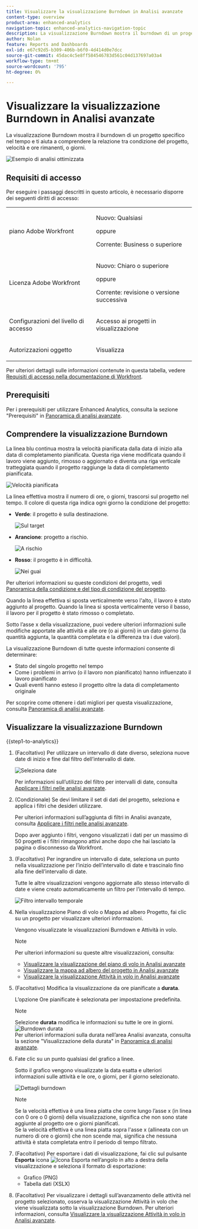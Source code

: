 ```yaml
---
title: Visualizzare la visualizzazione Burndown in Analisi avanzate
content-type: overview
product-area: enhanced-analytics
navigation-topic: enhanced-analytics-navigation-topic
description: La visualizzazione Burndown mostra il burndown di un progetto specifico nel tempo e ti aiuta a comprendere la relazione tra condizione del progetto, velocità e ore rimanenti, o giorni.
author: Nolan
feature: Reports and Dashboards
exl-id: e67c92d5-b309-406b-b6f0-4d414d0e7dcc
source-git-commit: 45dac4c5e8ff584546783d561c04d137697a03a4
workflow-type: tm+mt
source-wordcount: '795'
ht-degree: 0%

---
```


# Visualizzare la visualizzazione Burndown in Analisi avanzate

<!-- Audited: 12/2023 -->

La visualizzazione Burndown mostra il burndown di un progetto specifico nel tempo e ti aiuta a comprendere la relazione tra condizione del progetto, velocità e ore rimanenti, o giorni.

![Esempio di analisi ottimizzata](assets/burndown120623.png)

## Requisiti di accesso

Per eseguire i passaggi descritti in questo articolo, è necessario disporre dei seguenti diritti di accesso:

<table style="table-layout:auto"> 
 <col> 
 <col> 
 <tbody> 
  <tr> 
   <td role="rowheader">piano Adobe Workfront</td> 
   <td>
      <p>Nuovo: Qualsiasi</p>
      <p>oppure</p>
      <p>Corrente: Business o superiore</p></td>
  </tr> 
  <tr> 
   <td role="rowheader">Licenza Adobe Workfront</td> 
   <td>
      <p>Nuovo: Chiaro o superiore</p>
      <p>oppure</p>
      <p>Corrente: revisione o versione successiva</p>
   </td> 
  </tr> 
  <tr> 
   <td role="rowheader">Configurazioni del livello di accesso</td> 
   <td> <p>Accesso ai progetti in visualizzazione</p> </td> 
  </tr> 
  <tr> 
   <td role="rowheader">Autorizzazioni oggetto</td> 
   <td> <p>Visualizza</p> </td>
  </tr> 
 </tbody> 
</table>

Per ulteriori dettagli sulle informazioni contenute in questa tabella, vedere [Requisiti di accesso nella documentazione di Workfront](/help/quicksilver/administration-and-setup/add-users/access-levels-and-object-permissions/access-level-requirements-in-documentation.md).

## Prerequisiti

Per i prerequisiti per utilizzare Enhanced Analytics, consulta la sezione &quot;Prerequisiti&quot; in [Panoramica di analisi avanzate](../enhanced-analytics/enhanced-analytics-overview.md).

## Comprendere la visualizzazione Burndown

La linea blu continua mostra la velocità pianificata dalla data di inizio alla data di completamento pianificata. Questa riga viene modificata quando il lavoro viene aggiunto, rimosso o aggiornato e diventa una riga verticale tratteggiata quando il progetto raggiunge la data di completamento pianificata.

![Velocità pianificata](assets/burndown-planned-line.png)

La linea effettiva mostra il numero di ore, o giorni, trascorsi sul progetto nel tempo. Il colore di questa riga indica ogni giorno la condizione del progetto:

* **Verde**: il progetto è sulla destinazione.

  ![Sul target](assets/burndown-green.png)

* **Arancione**: progetto a rischio.

  ![A rischio](assets/burndown-orange.png)

* **Rosso**: il progetto è in difficoltà.

  ![Nei guai](assets/burndown-red.png)

Per ulteriori informazioni su queste condizioni del progetto, vedi [Panoramica della condizione e del tipo di condizione del progetto](../manage-work/projects/manage-projects/project-condition-and-condition-type.md).

Quando la linea effettiva si sposta verticalmente verso l&#39;alto, il lavoro è stato aggiunto al progetto. Quando la linea si sposta verticalmente verso il basso, il lavoro per il progetto è stato rimosso o completato.

Sotto l’asse x della visualizzazione, puoi vedere ulteriori informazioni sulle modifiche apportate alle attività e alle ore (o ai giorni) in un dato giorno (la quantità aggiunta, la quantità completata e la differenza tra i due valori).

La visualizzazione Burndown di tutte queste informazioni consente di determinare:

* Stato del singolo progetto nel tempo
* Come i problemi in arrivo (o il lavoro non pianificato) hanno influenzato il lavoro pianificato
* Quali eventi hanno esteso il progetto oltre la data di completamento originale

Per scoprire come ottenere i dati migliori per questa visualizzazione, consulta [Panoramica di analisi avanzate](../enhanced-analytics/enhanced-analytics-overview.md).

## Visualizzare la visualizzazione Burndown

{{step1-to-analytics}}

1. (Facoltativo) Per utilizzare un intervallo di date diverso, seleziona nuove date di inizio e fine dal filtro dell’intervallo di date.

   ![Seleziona date](assets/filters-select-date-range-350x344.png)

   Per informazioni sull’utilizzo del filtro per intervalli di date, consulta [Applicare i filtri nelle analisi avanzate](../enhanced-analytics/use-enhanced-analytics-filters.md).

1. (Condizionale) Se devi limitare il set di dati del progetto, seleziona e applica i filtri che desideri utilizzare.

   Per ulteriori informazioni sull’aggiunta di filtri in Analisi avanzate, consulta [Applicare i filtri nelle analisi avanzate](../enhanced-analytics/use-enhanced-analytics-filters.md).

   Dopo aver aggiunto i filtri, vengono visualizzati i dati per un massimo di 50 progetti e i filtri rimangono attivi anche dopo che hai lasciato la pagina o disconnesso da Workfront.

1. (Facoltativo) Per ingrandire un intervallo di date, seleziona un punto nella visualizzazione per l’inizio dell’intervallo di date e trascinalo fino alla fine dell’intervallo di date.

   Tutte le altre visualizzazioni vengono aggiornate allo stesso intervallo di date e viene creato automaticamente un filtro per l’intervallo di tempo.

   ![Filtro intervallo temporale](assets/timeframe-filter-350x220.png)

1. Nella visualizzazione Piano di volo o Mappa ad albero Progetto, fai clic su un progetto per visualizzare ulteriori informazioni.

   Vengono visualizzate le visualizzazioni Burndown e Attività in volo.

   >[!NOTE]
   >
   >Per ulteriori informazioni su queste altre visualizzazioni, consulta:
   >
   >   * [Visualizzare la visualizzazione del piano di volo in Analisi avanzate](../enhanced-analytics/flight-plan-overview.md)
   >   * [Visualizzare la mappa ad albero del progetto in Analisi avanzate](../enhanced-analytics/project-treemap-overview.md)
   >   * [Visualizzare la visualizzazione Attività in volo in Analisi avanzate](../enhanced-analytics/tasks-in-flight-overview.md)
   >

1. (Facoltativo) Modifica la visualizzazione da ore pianificate a **durata**.

   L’opzione Ore pianificate è selezionata per impostazione predefinita.

   >[!NOTE]
   >
   >Selezione **durata** modifica le informazioni su tutte le ore in giorni.\
   >![Burndown durata](assets/duration-burndown-350x112.png)\
   >Per ulteriori informazioni sulla durata nell’area Analisi avanzata, consulta la sezione &quot;Visualizzazione della durata&quot; in [Panoramica di analisi avanzate](../enhanced-analytics/enhanced-analytics-overview.md#duration-view).

1. Fate clic su un punto qualsiasi del grafico a linee.

   Sotto il grafico vengono visualizzate la data esatta e ulteriori informazioni sulle attività e le ore, o giorni, per il giorno selezionato.

   ![Dettagli burndown](assets/burndown-task-and-hour-changes-350x121.png)

   >[!NOTE]
   >
   >Se la velocità effettiva è una linea piatta che corre lungo l’asse x (in linea con 0 ore o 0 giorni) della visualizzazione, significa che non sono state aggiunte al progetto ore o giorni pianificati.\
   >Se la velocità effettiva è una linea piatta sopra l&#39;asse x (allineata con un numero di ore o giorni) che non scende mai, significa che nessuna attività è stata completata entro il periodo di tempo filtrato.

1. (Facoltativo) Per esportare i dati di visualizzazione, fai clic sul pulsante **Esporta** icona ![Icona Esporta](assets/export.png) nell’angolo in alto a destra della visualizzazione e seleziona il formato di esportazione:

   * Grafico (PNG)
   * Tabella dati (XSLX)

1. (Facoltativo) Per visualizzare i dettagli sull’avanzamento delle attività nel progetto selezionato, osserva la visualizzazione Attività in volo che viene visualizzata sotto la visualizzazione Burndown. Per ulteriori informazioni, consulta [Visualizzare la visualizzazione Attività in volo in Analisi avanzate](/help/quicksilver/enhanced-analytics/tasks-in-flight-overview.md).
